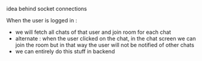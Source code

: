 idea behind socket connections

When the user is logged in :

- we will fetch all chats of that user and join room for each chat
- alternate : when the user clicked on the chat, in the chat screen we can join the room but in that way the user will not be notified of other chats
- we can entirely do this stuff in backend

